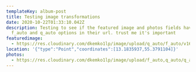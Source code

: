 ```yaml
---
templateKey: album-post
title: Testing image transformations
date: 2020-10-22T01:33:10.042Z
description: Testing to see if the featured image and photos fields have the
  f_auto and q_auto options in their url. trust me it's important
featuredimage:
  - https://res.cloudinary.com/dkemko1lp/image/upload/q_auto/f_auto/v1603256285/room/DSC_0042_oaaap5.jpg
location: '{"type":"Point","coordinates":[13.1835937,55.3791104]}'
photos:
  - https://res.cloudinary.com/dkemko1lp/image/upload/f_auto,q_auto/q_auto/f_auto/v1603256284/room/DSC_0044_kpb1dx.jpg
---
```

